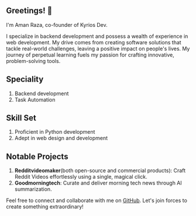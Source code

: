 ## Greetings! 👋
I'm Aman Raza, co-founder of Kyrios Dev.

I specialize in backend development and possess a wealth of experience in web development. My drive comes from creating software solutions that tackle real-world challenges, leaving a positive impact on people's lives. My journey of perpetual learning fuels my passion for crafting innovative, problem-solving tools.

## Speciality 

1. Backend development
2. Task Automation


## Skill Set
1. Proficient in Python development
2. Adept in web design and development

## Notable Projects
1. **Redditvideomaker**(both open-source and commercial products): Craft Reddit Videos effortlessly using a single, magical click.
1. **Goodmorningtech**: Curate and deliver morning tech news through AI summarization.

Feel free to connect and collaborate with me on [GitHub](https://github.com/electro199). Let's join forces to create something extraordinary!
